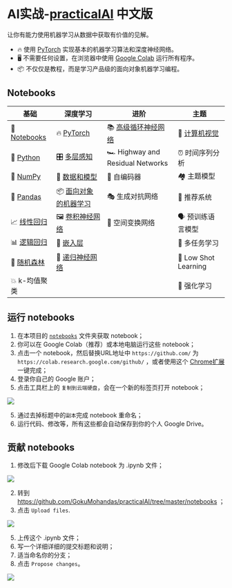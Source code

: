 # AI实战-[practicalAI](https://github.com/GokuMohandas/practicalAI) 中文版

让你有能力使用机器学习从数据中获取有价值的见解。
- 🔥 使用 [PyTorch](https://pytorch.org/) 实现基本的机器学习算法和深度神经网络。
- 🖥️ 不需要任何设置，在浏览器中使用 [Google Colab](https://colab.research.google.com/) 运行所有程序。
- 📦 不仅仅是教程，而是学习产品级的面向对象机器学习编程。

## Notebooks
|基础|深度学习|进阶|主题|
|-|-|-|-|
| 📓 [Notebooks]()|🔥 [PyTorch]()|📚 [高级循环神经网络]()|📸 [计算机视觉]()|
| 🐍 [Python]()|🎛️ [多层感知]()|🏎️ Highway and Residual Networks|⏰ 时间序列分析|
|🔢 [NumPy]()|🔎 [数据和模型]()|🔮 自编码器|🏘️ 主题模型|
| 🐼 [Pandas]() |📦 [面向对象的机器学习]()|🎭 生成对抗网络|🛒 推荐系统|
|📈 [线性回归]()|🖼️ [卷积神经网络]()|🐝 空间变换网络|🗣️ 预训练语言模型|
|📊 [逻辑回归]()|📝 [嵌入层]()||🤷 多任务学习|
|🌳 [随机森林]()|📗 [递归神经网络]()||🎯 Low Shot Learning|
|💥 k-均值聚类|||🍒 强化学习|

## 运行 notebooks
1. 在本项目的 [`notebooks`](/notebooks/) 文件夹获取 notebook；
2. 你可以在 Google Colab（推荐）或本地电脑运行这些 notebook；
3. 点击一个 notebook，然后替换URL地址中 `https://github.com/` 为 `https://colab.research.google.com/github/` ，或者使用这个 [Chrome扩展](https://chrome.google.com/webstore/detail/open-in-colab/iogfkhleblhcpcekbiedikdehleodpjo) 一键完成；
4. 登录你自己的 Google 账户；
5. 点击工具栏上的 `复制到云端硬盘`，会在一个新的标签页打开 notebook；

<img src="https://raw.githubusercontent.com/GokuMohandas/practicalAI/master/images/copy_to_drive.png">

5. 通过去掉标题中的`副本`完成 notebook 重命名；
6. 运行代码、修改等，所有这些都会自动保存到你的个人 Google Drive。

## 贡献 notebooks
1. 修改后下载 Google Colab notebook 为 .ipynb 文件；

<img src="https://raw.githubusercontent.com/GokuMohandas/practicalAI/master/images/download_ipynb.png">

2. 转到 https://github.com/GokuMohandas/practicalAI/tree/master/notebooks ；
3. 点击 `Upload files`.

<img src="https://raw.githubusercontent.com/GokuMohandas/practicalAI/master/images/upload.png">

5. 上传这个 .ipynb 文件；
6. 写一个详细详细的提交标题和说明；
7. 适当命名你的分支；
8. 点击 `Propose changes`。

<img src="https://raw.githubusercontent.com/GokuMohandas/practicalAI/master/images/commit.png">
